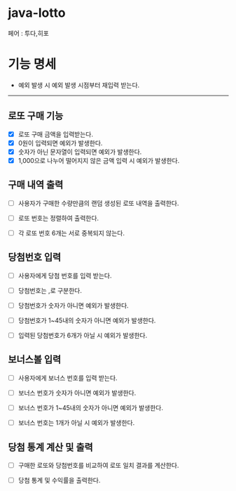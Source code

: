 # java-lotto
페어 : 투다,히포

# 기능 명세

- 예외 발생 시 예외 발생 시점부터 재입력 받는다.

---

## 로또 구매 기능
- [x] 로또 구매 금액을 입력받는다.
- [x] 0원이 입력되면 예외가 발생한다.
- [x] 숫자가 아닌 문자열이 입력되면 예외가 발생한다.
- [x] 1,000으로 나누어 떨어지지 않은 금액 입력 시 예외가 발생한다.

## 구매 내역 출력
- [ ] 사용자가 구매한 수량만큼의 랜덤 생성된 로또 내역을 출력한다.
- [ ] 로또 번호는 정렬하여 출력한다.
- [ ] 각 로또 번호 6개는 서로 중복되지 않는다.


## 당첨번호 입력

- [ ] 사용자에게 당첨 번호를 입력 받는다.
- [ ] 당첨번호는 ,로 구분한다.


- [ ] 당첨번호가 숫자가 아니면 예외가 발생한다.
- [ ] 당첨번호가 1~45내의 숫자가 아니면 예외가 발생한다.
- [ ] 입력된 당첨번호가 6개가 아닐 시 예외가 발생한다.


## 보너스볼 입력

- [ ] 사용자에게 보너스 번호를 입력 받는다.


- [ ] 보너스 번호가 숫자가 아니면 예외가 발생한다.
- [ ] 보너스 번호가 1~45내의 숫자가 아니면 예외가 발생한다.
- [ ] 보너스 번호는 1개가 아닐 시 예외가 발생한다.


## 당첨 통계 계산 및 출력
- [ ] 구매한 로또와 당첨번호를 비교하여 로또 일치 결과를 계산한다.
- [ ] 당첨 통계 및 수익률을 출력한다. 

